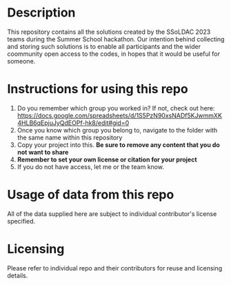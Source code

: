# Description
This repository contains all the solutions created by the SSoLDAC 2023 teams during the Summer School hackathon. Our intention behind collecting and storing such solutions is to enable all participants and the wider coommunity open access to the codes, in hopes that it would be useful for someone.

# Instructions for using this repo
1. Do you remember which group you worked in? If not, check out here: https://docs.google.com/spreadsheets/d/1S5PzN90xsNADf5KJwmmXK4HLB6qEpjuJyQdEOPf-hk8/edit#gid=0
2. Once you know which group you belong to, navigate to the folder with the same name within this repository
3. Copy your project into this. **Be sure to remove any content that you do not want to share**
4. **Remember to set your own license or citation for your project**
5. If you do not have access, let me or the team know.

# Usage of data from this repo
All of the data supplied here are subject to individual contributor's license specified.


# Licensing
Please refer to individual repo and their contributors for reuse and licensing details.
